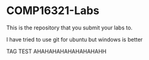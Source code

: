 # COMP16321-Labs

This is the repository that you submit your labs to.


I have tried to use git for ubuntu but windows is better


TAG TEST AHAHAHAHAHAHAHAHAHH
